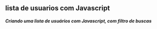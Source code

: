## lista de usuarios com Javascript 

##### Criando uma lista de usuários com Javascript, com filtro de buscas 
